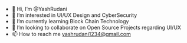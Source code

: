 - 👋 Hi, I’m @YashRudani
- 👀 I’m interested in UI/UX Design and CyberSecurity
- 🌱 I’m currently learning Block Chain Technology
- 💞️ I’m looking to collaborate on Open Source Projects regarding UI/UX
- 📫 How to reach me yashrudani1234@gmail.com

<!---
YashRudani/YashRudani is a ✨ special ✨ repository because its `README.md` (this file) appears on your GitHub profile.
You can click the Preview link to take a look at your changes.
--->
